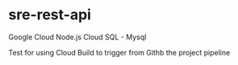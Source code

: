 # sre-rest-api
Google Cloud 
Node.js
Cloud SQL - Mysql

Test for using Cloud Build to trigger from Githb the project pipeline
